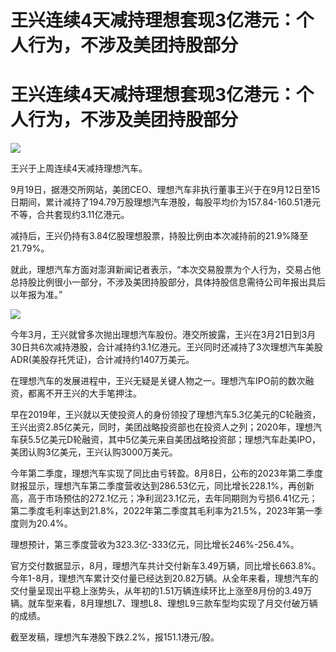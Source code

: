 # 王兴连续4天减持理想套现3亿港元：个人行为，不涉及美团持股部分

# 王兴连续4天减持理想套现3亿港元：个人行为，不涉及美团持股部分

![](https://inews.gtimg.com/om_bt/Ok_NwGXsk48jgkDdvroS7ca9HbmOep1tikDHTdBUgYRO0AA/1000)

王兴于上周连续4天减持理想汽车。

9月19日，据港交所网站，美团CEO、理想汽车非执行董事王兴于在9月12日至15日期间，累计减持了194.79万股理想汽车港股，每股平均价为157.84-160.51港元不等，合共套现约3.11亿港元。

减持后，王兴仍持有3.84亿股理想股票，持股比例由本次减持前的21.9%降至21.79%。

就此，理想汽车方面对澎湃新闻记者表示，“本次交易股票为个人行为，交易占他总持股比例很小一部分，不涉及美团持股部分，具体持股信息需待公司年报出具后以年报为准。”

![](https://inews.gtimg.com/om_bt/OpC6gdCh2FdAK3jbNwNrSKEakjYBgmDcnx0Q8pb82_t8UAA/1000)

今年3月，王兴就曾多次抛出理想汽车股份。港交所披露，王兴在3月21日到3月30日共6次减持港股，合计减持约3.1亿港元。王兴同时还减持了3次理想汽车美股ADR(美股存托凭证)，合计减持约1407万美元。

在理想汽车的发展进程中，王兴无疑是关键人物之一。理想汽车IPO前的数次融资，都离不开王兴的大手笔押注。

早在2019年，王兴就以天使投资人的身份领投了理想汽车5.3亿美元的C轮融资，王兴出资2.85亿美元，同时，美团战略投资部也在投资人之列；2020年，理想汽车获5.5亿美元D轮融资，其中5亿美元来自美团战略投资部；理想汽车赴美IPO，美团认购3亿美元，王兴认购3000万美元。

今年第二季度，理想汽车实现了同比由亏转盈。8月8日，公布的2023年第二季度财报显示，理想汽车第二季度营收达到286.53亿元，同比增长228.1%，再创新高，高于市场预估的272.1亿元；净利润23.1亿元，去年同期则为亏损6.41亿元；第二季度毛利率达到21.8%，2022年第二季度其毛利率为21.5%，2023年第一季度则为20.4%。

理想预计，第三季度营收为323.3亿-333亿元，同比增长246%-256.4%。

官方交付数据显示，8月，理想汽车共计交付新车3.49万辆，同比增长663.8%。今年1-8月，理想汽车累计交付量已经达到20.82万辆。从全年来看，理想汽车的交付量呈现出平稳上涨势头，从年初的1.51万辆连续环比上涨至8月份的3.49万辆。就车型来看，8月理想L7、理想L8、理想L9三款车型均实现了月交付破万辆的成绩。

截至发稿，理想汽车港股下跌2.2%，报151.1港元/股。

